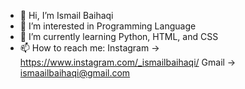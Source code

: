 - 👋 Hi, I’m Ismail Baihaqi
- 👀 I’m interested in Programming Language
- 🌱 I’m currently learning Python, HTML, and CSS
- 📫 How to reach me:
Instagram -> https://www.instagram.com/_ismailbaihaqi/
Gmail     -> ismaailbaihaqi@gmail.com

<!---
ismaailbaihaqi/ismaailbaihaqi is a ✨ special ✨ repository because its `README.md` (this file) appears on your GitHub profile.
You can click the Preview link to take a look at your changes.
--->
